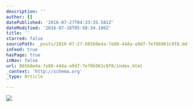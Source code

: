 ```yaml
---
description: ''
author: []
datePublished: '2016-07-27T04:33:35.581Z'
dateModified: '2016-07-18T05:58:34.106Z'
title: ''
starred: false
sourcePath: _posts/2016-07-27-865b0e4a-7e80-44da-a9d7-7ef0b961c9f8.md
inFeed: true
hasPage: true
inNav: false
url: 865b0e4a-7e80-44da-a9d7-7ef0b961c9f8/index.html
_context: 'http://schema.org'
_type: Article

---
```

![](https://the-grid-user-content.s3-us-west-2.amazonaws.com/4a488ecd-ca2f-4438-b28a-fe97d694d630.jpg)